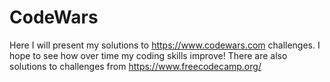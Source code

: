 # CodeWars 
Here I will present my solutions to https://www.codewars.com challenges. I hope to see how over time my coding skills improve!
There are also solutions to challenges from https://www.freecodecamp.org/
